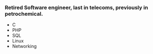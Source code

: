 ### Retired Software engineer, last in telecoms, previously in petrochemical.

- C
- PHP
- SQL
- Linux
- Networking

